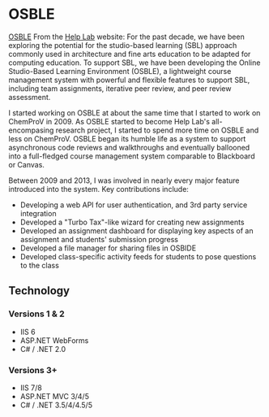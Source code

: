 # OSBLE
[OSBLE](/img/projects/osble_home.jpg)
From the [Help Lab](http://helplab.org/Projects/OSBLE) website:
For the past decade, we have been exploring the potential for the studio-based learning (SBL) approach commonly used in architecture and fine arts education to be adapted for computing education. To support SBL, we have been developing the Online Studio-Based Learning Environment (OSBLE), a lightweight course management system with powerful and flexible features to support SBL, including team assignments, iterative peer review, and peer review assessment.

I started working on OSBLE at about the same time that I started to work on ChemProV in 2009.  As OSBLE started to become Help Lab's all-encompasing research project, I started to spend more time on OSBLE and less on ChemProV.  OSBLE began its humble life as a system to support asynchronous code reviews and walkthroughs and eventually ballooned into a full-fledged course management system comparable to Blackboard or Canvas.

Between 2009 and 2013, I was involved in nearly every major feature introduced into the system.  Key contributions include:

* Developing a web API for user authentication, and 3rd party service integration
* Developed a "Turbo Tax"-like wizard for creating new assignments
* Developed an assignment dashboard for displaying key aspects of an assignment and students' submission progress
* Developed a file manager for sharing files in OSBIDE
* Developed class-specific activity feeds for students to pose questions to the class

## Technology 
### Versions 1 & 2
* IIS 6
* ASP.NET WebForms
* C# / .NET 2.0

### Versions 3+
* IIS 7/8
* ASP.NET MVC 3/4/5
* C# / .NET 3.5/4/4.5/5
